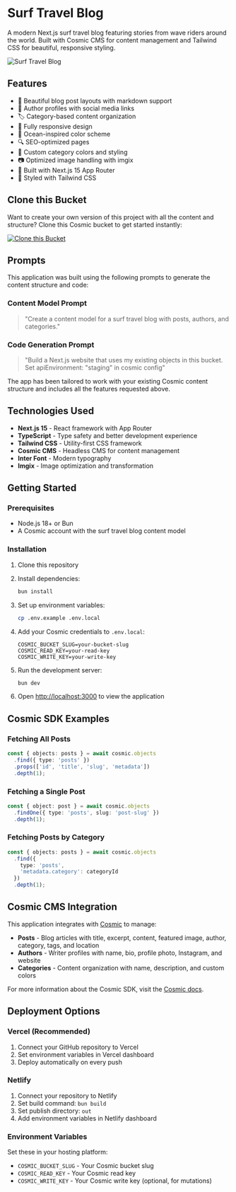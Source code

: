 # Surf Travel Blog

A modern Next.js surf travel blog featuring stories from wave riders around the world. Built with Cosmic CMS for content management and Tailwind CSS for beautiful, responsive styling.

![Surf Travel Blog](https://imgix.cosmicjs.com/0501d5b0-5c2f-11f0-a051-23c10f41277a-photo-1507525428034-b723cf961d3e-1752001745826.jpg?w=800&h=400&fit=crop&auto=format,compress)

## Features

- 📝 Beautiful blog post layouts with markdown support
- 👥 Author profiles with social media links
- 🏷️ Category-based content organization
- 📱 Fully responsive design
- 🌊 Ocean-inspired color scheme
- 🔍 SEO-optimized pages
- 🎨 Custom category colors and styling
- 📷 Optimized image handling with imgix
- 🚀 Built with Next.js 15 App Router
- 💨 Styled with Tailwind CSS

## Clone this Bucket

Want to create your own version of this project with all the content and structure? Clone this Cosmic bucket to get started instantly:

[![Clone this Bucket](https://img.shields.io/badge/Clone%20this%20Bucket-4F46E5?style=for-the-badge&logo=cosmic&logoColor=white)](http://localhost:3040/projects/new?clone_bucket=test-blog-production)

## Prompts

This application was built using the following prompts to generate the content structure and code:

### Content Model Prompt

> "Create a content model for a surf travel blog with posts, authors, and categories."

### Code Generation Prompt

> "Build a Next.js website that uses my existing objects in this bucket. Set apiEnvironment: "staging" in cosmic config"

The app has been tailored to work with your existing Cosmic content structure and includes all the features requested above.

## Technologies Used

- **Next.js 15** - React framework with App Router
- **TypeScript** - Type safety and better development experience
- **Tailwind CSS** - Utility-first CSS framework
- **Cosmic CMS** - Headless CMS for content management
- **Inter Font** - Modern typography
- **Imgix** - Image optimization and transformation

## Getting Started

### Prerequisites

- Node.js 18+ or Bun
- A Cosmic account with the surf travel blog content model

### Installation

1. Clone this repository
2. Install dependencies:
   ```bash
   bun install
   ```

3. Set up environment variables:
   ```bash
   cp .env.example .env.local
   ```

4. Add your Cosmic credentials to `.env.local`:
   ```
   COSMIC_BUCKET_SLUG=your-bucket-slug
   COSMIC_READ_KEY=your-read-key
   COSMIC_WRITE_KEY=your-write-key
   ```

5. Run the development server:
   ```bash
   bun dev
   ```

6. Open [http://localhost:3000](http://localhost:3000) to view the application

## Cosmic SDK Examples

### Fetching All Posts
```typescript
const { objects: posts } = await cosmic.objects
  .find({ type: 'posts' })
  .props(['id', 'title', 'slug', 'metadata'])
  .depth(1);
```

### Fetching a Single Post
```typescript
const { object: post } = await cosmic.objects
  .findOne({ type: 'posts', slug: 'post-slug' })
  .depth(1);
```

### Fetching Posts by Category
```typescript
const { objects: posts } = await cosmic.objects
  .find({ 
    type: 'posts',
    'metadata.category': categoryId 
  })
  .depth(1);
```

## Cosmic CMS Integration

This application integrates with [Cosmic](https://www.cosmicjs.com) to manage:

- **Posts** - Blog articles with title, excerpt, content, featured image, author, category, tags, and location
- **Authors** - Writer profiles with name, bio, profile photo, Instagram, and website
- **Categories** - Content organization with name, description, and custom colors

For more information about the Cosmic SDK, visit the [Cosmic docs](https://www.cosmicjs.com/docs).

## Deployment Options

### Vercel (Recommended)
1. Connect your GitHub repository to Vercel
2. Set environment variables in Vercel dashboard
3. Deploy automatically on every push

### Netlify
1. Connect your repository to Netlify
2. Set build command: `bun build`
3. Set publish directory: `out`
4. Add environment variables in Netlify dashboard

### Environment Variables
Set these in your hosting platform:
- `COSMIC_BUCKET_SLUG` - Your Cosmic bucket slug
- `COSMIC_READ_KEY` - Your Cosmic read key
- `COSMIC_WRITE_KEY` - Your Cosmic write key (optional, for mutations)

<!-- README_END -->
